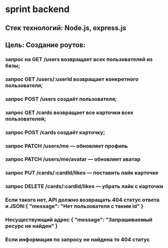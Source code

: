 # sprint backend
## Стек технологий: Node.js, express.js
## Цель: Создание роутов: 
### запрос на GET /users возвращает всех пользователей из базы;
### запрос GET /users/:userId возвращает конкретного пользователя;
### запрос POST /users создаёт пользователя;
### запрос GET /cards возвращает все карточки всех пользователей;
### запрос POST /cards создаёт карточку;
### запрос PATCH /users/me — обновляет профиль
### запрос PATCH /users/me/avatar — обновляет аватар
### запрос PUT /cards/:cardId/likes — поставить лайк карточке
### запрос DELETE /cards/:cardId/likes — убрать лайк с карточки
### Если такого нет, API должно возвращать 404 статус ответа и JSON:{ "message": "Нет пользователя с таким id" }
### Несуществующий адрес	{ "message": "Запрашиваемый ресурс не найден" }
### Если информация по запросу не найдена то  404 статус

